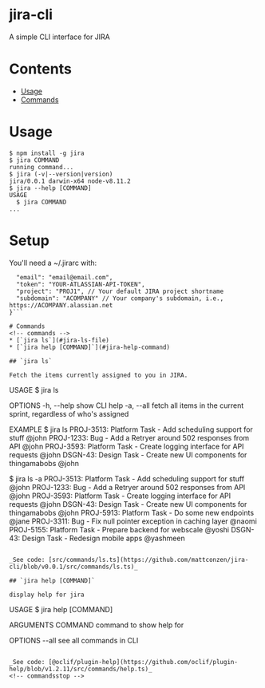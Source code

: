 jira-cli
====
A simple CLI interface for JIRA

<!-- toc -->
# Contents
* [Usage](#usage)
* [Commands](#commands)
<!-- tocstop -->
# Usage
<!-- usage -->
```sh-session
$ npm install -g jira
$ jira COMMAND
running command...
$ jira (-v|--version|version)
jira/0.0.1 darwin-x64 node-v8.11.2
$ jira --help [COMMAND]
USAGE
  $ jira COMMAND
...
```
<!-- usagestop -->
# Setup
You'll need a ~/.jirarc with:
```{ 
  "email": "email@email.com",
  "token": "YOUR-ATLASSIAN-API-TOKEN",
  "project": "PROJ1", // Your default JIRA project shortname
  "subdomain": "ACOMPANY" // Your company's subdomain, i.e., https://ACOMPANY.alassian.net
}```

# Commands
<!-- commands -->
* [`jira ls`](#jira-ls-file)
* [`jira help [COMMAND]`](#jira-help-command)

## `jira ls`

Fetch the items currently assigned to you in JIRA.

```
USAGE
  $ jira ls 

OPTIONS
  -h, --help       show CLI help
  -a, --all        fetch all items in the current sprint, regardless of who's assigned

EXAMPLE
  $ jira ls
  PROJ-3513: Platform Task - Add scheduling support for stuff @john
  PROJ-1233: Bug - Add a Retryer around 502 responses from API @john
  PROJ-3593: Platform Task - Create logging interface for API requests @john
  DSGN-43: Design Task - Create new UI components for thingamabobs @john

  $ jira ls -a
  PROJ-3513: Platform Task - Add scheduling support for stuff @john
  PROJ-1233: Bug - Add a Retryer around 502 responses from API @john
  PROJ-3593: Platform Task - Create logging interface for API requests @john
  DSGN-43: Design Task - Create new UI components for thingamabobs @john
  PROJ-5913: Platform Task - Do some new endpoints @jane
  PROJ-3311: Bug - Fix null pointer exception in caching layer @naomi
  PROJ-5155: Platform Task - Prepare backend for webscale @yoshi
  DSGN-43: Design Task - Redesign mobile apps @yashmeen
```

_See code: [src/commands/ls.ts](https://github.com/mattconzen/jira-cli/blob/v0.0.1/src/commands/ls.ts)_

## `jira help [COMMAND]`

display help for jira

```
USAGE
  $ jira help [COMMAND]

ARGUMENTS
  COMMAND  command to show help for

OPTIONS
  --all  see all commands in CLI
```

_See code: [@oclif/plugin-help](https://github.com/oclif/plugin-help/blob/v1.2.11/src/commands/help.ts)_
<!-- commandsstop -->

